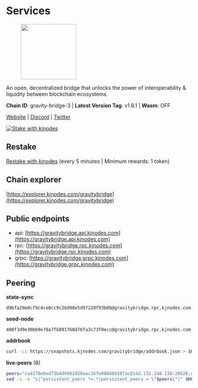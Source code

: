 # Services

<figure><img src="https://raw.githubusercontent.com/kj89/testnet_manuals/main/pingpub/logos/gravitybridge.png" width="150" alt=""><figcaption></figcaption></figure>

An open, decentralized bridge that unlocks the power of  interoperability & liquidity between blockchain ecosystems.

**Chain ID**: gravity-bridge-3 | **Latest Version Tag**: v1.8.1 | **Wasm**: OFF

[Website](https://www.gravitybridge.net) | [Discord](https://discord.gg/ARV8dTSjAk) | [Twitter](https://twitter.com/gravity_bridge)

[![Stake with kjnodes](https://i.ibb.co/cr44Q8j/button-stake-with-kjnodes.png)](https://restake.app/gravitybridge/gravityvaloper1nw3uavthnjwsgrrjzav2wdg9m0pw7k4fc7hvlz)

## Restake

[Restake with kjnodes](https://restake.app/gravitybridge/gravityvaloper1nw3uavthnjwsgrrjzav2wdg9m0pw7k4fc7hvlz) (every 5 minutes | Minimum rewards: 1 token)
## Chain explorer
[https://explorer.kjnodes.com/gravitybridge](https://explorer.kjnodes.com/gravitybridge)

## Public endpoints

* api: [https://gravitybridge.api.kjnodes.com](https://gravitybridge.api.kjnodes.com)
* rpc: [https://gravitybridge.rpc.kjnodes.com](https://gravitybridge.rpc.kjnodes.com)
* grpc: [https://gravitybridge.grpc.kjnodes.com](https://gravitybridge.grpc.kjnodes.com)

## Peering

**state-sync**

```text
d9bfa29e0cf9c4ce0cc9c26d98e5d97228f93b0b@gravitybridge.rpc.kjnodes.com:26656
```

**seed-node**

```text
400f3d9e30b69e78a7fb891f60d76fa3c73f0ecc@gravitybridge.rpc.kjnodes.com:26659
```

**addrbook**
```bash
curl -Ls https://snapshots.kjnodes.com/gravitybridge/addrbook.json > $HOME/.gravity/config/addrbook.json
```

**live-peers** (8)
```bash
peers="ca4270ebed73b4d0982450aac16fe08860410fac@142.132.248.138:26626,dc840076d50cf601da3ca708bc3665c7d480ff98@65.108.13.74:26656,4e1ea298ef66eec3ec320171f90336a1e4bb13ea@51.81.107.95:10256,d9bfa29e0cf9c4ce0cc9c26d98e5d97228f93b0b@65.109.88.38:26656,7a05c69e10c76348e4fadeda5e0803ff4804e183@188.34.180.92:26656,a23523a46e1c6beefde15210f419407c59c5f6f2@31.7.207.16:26656,c4385ec685f08dfd635df6d21be9dfbdfdb52896@161.97.182.71:26656,82bf13b3c0af8cd0ea69c64ff43e61a5b7dbae7f@176.126.87.56:26656"
sed -i -e "s|^persistent_peers *=.*|persistent_peers = \"$peers\"|" $HOME/.gravity/config/config.toml
```
